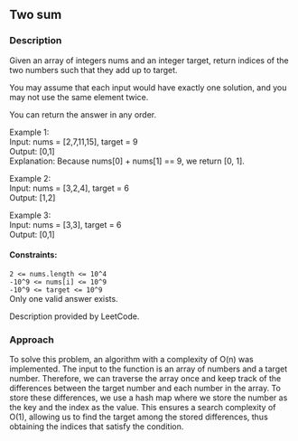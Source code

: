 ## Two sum

### Description

Given an array of integers nums and an integer target, return indices of the two numbers such that they add up to
target.

You may assume that each input would have exactly one solution, and you may not use the same element twice.

You can return the answer in any order.

Example 1:  
Input: nums = [2,7,11,15], target = 9  
Output: [0,1]  
Explanation: Because nums[0] + nums[1] == 9, we return [0, 1].

Example 2:  
Input: nums = [3,2,4], target = 6  
Output: [1,2]

Example 3:  
Input: nums = [3,3], target = 6  
Output: [0,1]


#### Constraints:
```2 <= nums.length <= 10^4```  
```-10^9 <= nums[i] <= 10^9```  
```-10^9 <= target <= 10^9```  
Only one valid answer exists.  

Description provided by LeetCode.

### Approach

To solve this problem, an algorithm with a complexity of O(n) was implemented. The input to the function is an array of
numbers and a target number. Therefore, we can traverse the array once and keep track of the differences between the
target number and each number in the array. To store these differences, we use a hash map where we store the number as
the key and the index as the value. This ensures a search complexity of O(1), allowing us to find the target among the
stored differences, thus obtaining the indices that satisfy the condition.

